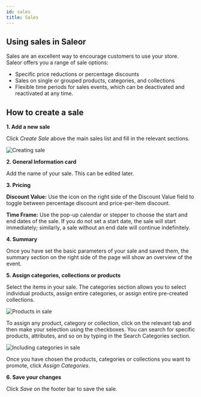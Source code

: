```yaml
---
id: sales
title: Sales
---
```

## Using sales in Saleor

Sales are an excellent way to encourage customers to use your store. Saleor offers you a range of sale options:

- Specific price reductions or percentage discounts
- Sales on single or grouped products, categories, and collections
- Flexible time periods for sales events, which can be deactivated and reactivated at any time.


## How to create a sale

**1. Add a new sale**

Click _Create&nbsp;Sale_ above the main sales list and fill in the relevant sections.

![Creating sale](/assets/dashboard-discounts/discount1.JPG)


**2. General Information card**

Add the name of your sale. This can be edited later.


**3. Pricing**

**Discount Value:** Use the icon on the right side of the Discount Value field to toggle between percentage discount and price-per-item discount.

**Time Frame:** Use the pop-up calendar or stepper to choose the start and end dates of the sale. If you do not set a start date, the sale will start immediately; similarly, a sale without an end date will continue indefinitely.


**4. Summary**

Once you have set the basic parameters of your sale and saved them, the summary section on the right side of the page will show an overview of the event.


**5. Assign categories, collections or products**

Select the items in your sale. The categories section allows you to select individual products, assign entire categories, or assign entire pre-created collections.   

![Products in sale](/assets/dashboard-discounts/discounts2.png)

To assign any product, category or collection, click on the relevant tab and then make your selection using the checkboxes. You can search for specific products, attributes, and so on by typing in the Search Categories section.

![Including categories in sale](/assets/dashboard-discounts/discounts3.JPG)

Once you have chosen the products, categories or collections you want to promote, click _Assign&nbsp;Categories_.


**6. Save your changes**

Click _Save_ on the footer bar to save the sale.
